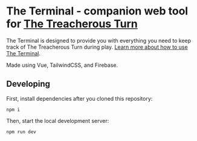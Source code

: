 # The Terminal - companion web tool for [The Treacherous Turn](https://thetreacherousturn.ai/)

The Terminal is designed to provide you with everything you need to keep track of The Treacherous Turn during play. [Learn more about how to use The Terminal](https://thetreacherousturn.ai/webtool.html).

Made using Vue, TailwindCSS, and Firebase.

## Developing

First, install dependencies after you cloned this repository:

```
npm i
```

Then, start the local development server:

```
npm run dev
```
